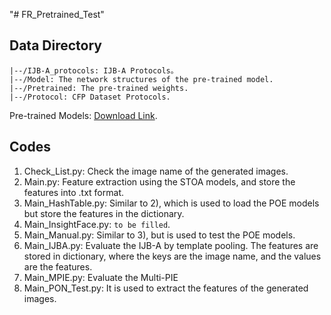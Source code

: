 "# FR_Pretrained_Test" 

Data Directory
--
```
|--/IJB-A_protocols: IJB-A Protocols。
|--/Model: The network structures of the pre-trained model.
|--/Pretrained: The pre-trained weights. 
|--/Protocol: CFP Dataset Protocols.
```
Pre-trained Models: [Download Link](https://drive.google.com/drive/folders/1EKHzQ4Q6PRl61mV_ZhtR7WPP1jJSLaFA?usp=sharing).

Codes
--
1. Check_List.py: Check the image name of the generated images. 
2. Main.py: Feature extraction using the STOA models, and store the features into .txt format. 
3. Main_HashTable.py: Similar to 2), which is used to load the POE models but store the features in the dictionary.
4. Main_InsightFace.py: ```to be filled```.
5. Main_Manual.py: Similar to 3), but is used to test the POE models. 
6. Main_IJBA.py: Evaluate the IJB-A by template pooling. The features are stored in dictionary, where the keys are the image name, and the values are the features. 
7. Main_MPIE.py: Evaluate the Multi-PIE
8. Main_PON_Test.py: It is used to extract the features of the generated images. 

